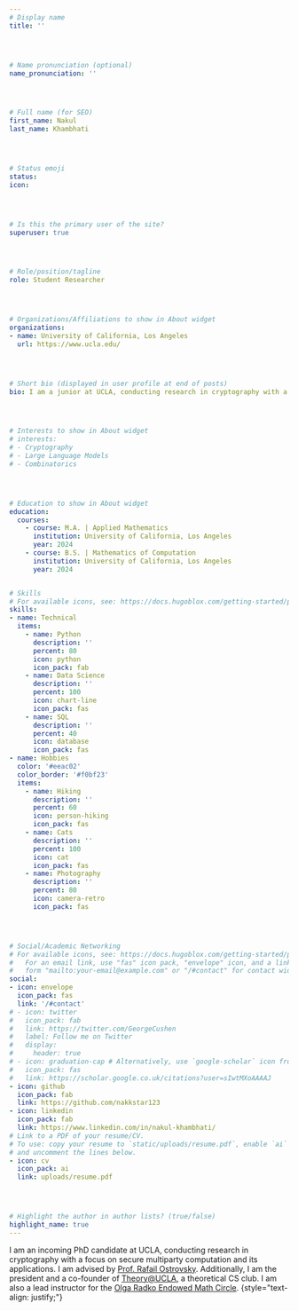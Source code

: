 ```yaml
---
# Display name
title: ''




# Name pronunciation (optional)
name_pronunciation: ''




# Full name (for SEO)
first_name: Nakul
last_name: Khambhati




# Status emoji
status:
icon:




# Is this the primary user of the site?
superuser: true




# Role/position/tagline
role: Student Researcher




# Organizations/Affiliations to show in About widget
organizations:
- name: University of California, Los Angeles
  url: https://www.ucla.edu/




# Short bio (displayed in user profile at end of posts)
bio: I am a junior at UCLA, conducting research in cryptography with a focus on secure multiparty computation and its applications.




# Interests to show in About widget
# interests:
# - Cryptography
# - Large Language Models
# - Combinatorics




# Education to show in About widget
education:
  courses:
    - course: M.A. | Applied Mathematics
      institution: University of California, Los Angeles
      year: 2024
    - course: B.S. | Mathematics of Computation
      institution: University of California, Los Angeles
      year: 2024


# Skills
# For available icons, see: https://docs.hugoblox.com/getting-started/page-builder/#icons
skills:
- name: Technical
  items:
    - name: Python
      description: ''
      percent: 80
      icon: python
      icon_pack: fab
    - name: Data Science
      description: ''
      percent: 100
      icon: chart-line
      icon_pack: fas
    - name: SQL
      description: ''
      percent: 40
      icon: database
      icon_pack: fas
- name: Hobbies
  color: '#eeac02'
  color_border: '#f0bf23'
  items:
    - name: Hiking
      description: ''
      percent: 60
      icon: person-hiking
      icon_pack: fas
    - name: Cats
      description: ''
      percent: 100
      icon: cat
      icon_pack: fas
    - name: Photography
      description: ''
      percent: 80
      icon: camera-retro
      icon_pack: fas




# Social/Academic Networking
# For available icons, see: https://docs.hugoblox.com/getting-started/page-builder/#icons
#   For an email link, use "fas" icon pack, "envelope" icon, and a link in the
#   form "mailto:your-email@example.com" or "/#contact" for contact widget.
social:
- icon: envelope
  icon_pack: fas
  link: '/#contact'
# - icon: twitter
#   icon_pack: fab
#   link: https://twitter.com/GeorgeCushen
#   label: Follow me on Twitter
#   display:
#     header: true
# - icon: graduation-cap # Alternatively, use `google-scholar` icon from `ai` icon pack
#   icon_pack: fas
#   link: https://scholar.google.co.uk/citations?user=sIwtMXoAAAAJ
- icon: github
  icon_pack: fab
  link: https://github.com/nakkstar123
- icon: linkedin
  icon_pack: fab
  link: https://www.linkedin.com/in/nakul-khambhati/
# Link to a PDF of your resume/CV.
# To use: copy your resume to `static/uploads/resume.pdf`, enable `ai` icons in `params.yaml`,
# and uncomment the lines below.
- icon: cv
  icon_pack: ai
  link: uploads/resume.pdf




# Highlight the author in author lists? (true/false)
highlight_name: true
---
```





I am an incoming PhD candidate at UCLA, conducting research in cryptography with a focus on secure multiparty computation and its applications. I am advised by [Prof. Rafail Ostrovsky](https://web.cs.ucla.edu/~rafail/). Additionally, I am the president and a co-founder of [Theory@UCLA](https://www.theoryatucla.com/), a theoretical CS club. I am also a lead instructor for the [Olga Radko Endowed Math Circle](https://circles.math.ucla.edu/circles/).
{style="text-align: justify;"}
